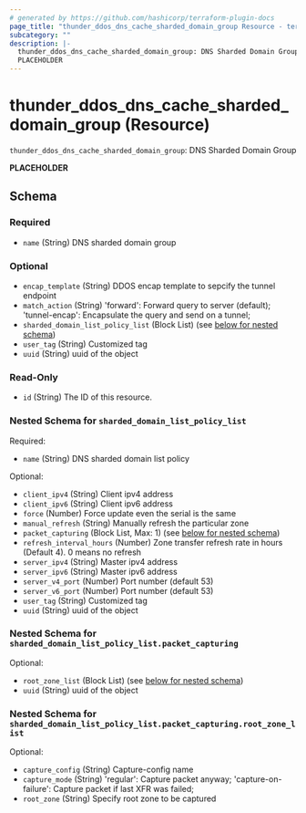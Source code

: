 ```yaml
---
# generated by https://github.com/hashicorp/terraform-plugin-docs
page_title: "thunder_ddos_dns_cache_sharded_domain_group Resource - terraform-provider-thunder"
subcategory: ""
description: |-
  thunder_ddos_dns_cache_sharded_domain_group: DNS Sharded Domain Group
  PLACEHOLDER
---
```


# thunder_ddos_dns_cache_sharded_domain_group (Resource)

`thunder_ddos_dns_cache_sharded_domain_group`: DNS Sharded Domain Group

__PLACEHOLDER__



<!-- schema generated by tfplugindocs -->
## Schema

### Required

- `name` (String) DNS sharded domain group

### Optional

- `encap_template` (String) DDOS encap template to sepcify the tunnel endpoint
- `match_action` (String) 'forward': Forward query to server (default); 'tunnel-encap': Encapsulate the query and send on a tunnel;
- `sharded_domain_list_policy_list` (Block List) (see [below for nested schema](#nestedblock--sharded_domain_list_policy_list))
- `user_tag` (String) Customized tag
- `uuid` (String) uuid of the object

### Read-Only

- `id` (String) The ID of this resource.

<a id="nestedblock--sharded_domain_list_policy_list"></a>
### Nested Schema for `sharded_domain_list_policy_list`

Required:

- `name` (String) DNS sharded domain list policy

Optional:

- `client_ipv4` (String) Client ipv4 address
- `client_ipv6` (String) Client ipv6 address
- `force` (Number) Force update even the serial is the same
- `manual_refresh` (String) Manually refresh the particular zone
- `packet_capturing` (Block List, Max: 1) (see [below for nested schema](#nestedblock--sharded_domain_list_policy_list--packet_capturing))
- `refresh_interval_hours` (Number) Zone transfer refresh rate in hours (Default 4). 0 means no refresh
- `server_ipv4` (String) Master ipv4 address
- `server_ipv6` (String) Master ipv6 address
- `server_v4_port` (Number) Port number (default 53)
- `server_v6_port` (Number) Port number (default 53)
- `user_tag` (String) Customized tag
- `uuid` (String) uuid of the object

<a id="nestedblock--sharded_domain_list_policy_list--packet_capturing"></a>
### Nested Schema for `sharded_domain_list_policy_list.packet_capturing`

Optional:

- `root_zone_list` (Block List) (see [below for nested schema](#nestedblock--sharded_domain_list_policy_list--packet_capturing--root_zone_list))
- `uuid` (String) uuid of the object

<a id="nestedblock--sharded_domain_list_policy_list--packet_capturing--root_zone_list"></a>
### Nested Schema for `sharded_domain_list_policy_list.packet_capturing.root_zone_list`

Optional:

- `capture_config` (String) Capture-config name
- `capture_mode` (String) 'regular': Capture packet anyway; 'capture-on-failure': Capture packet if last XFR was failed;
- `root_zone` (String) Specify root zone to be captured


